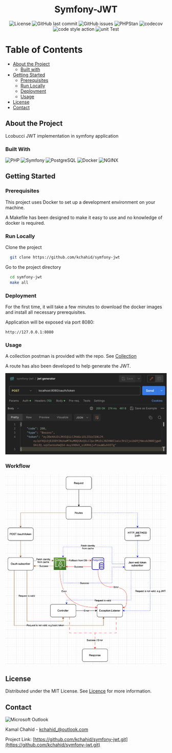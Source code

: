 <div align="center">
  <h1>Symfony-JWT</h1>
</div>

<!-- Badges -->
<div align="center">
  <img src="https://img.shields.io/badge/license-MIT-blue" alt="License" />
  <img src="https://img.shields.io/github/last-commit/kchahid/symfony-docker" alt="GitHub last commit" />
  <img src="https://img.shields.io/github/issues/kchahid/symfony-docker" alt="GitHub issues" />
  <img src="https://img.shields.io/badge/PHPStan-Level%207-brightgreen.svg?style=flat&logo=php" alt="PHPStan" />
  <img src="https://codecov.io/github/kchahid/symfony-jwt/branch/develop/graph/badge.svg?token=ACWUWG4BAF)" alt="codecov" />
  <img src="https://github.com/kchahid/symfony-jwt/actions/workflows/code-style.yml/badge.svg" alt="code style action" />
  <img src="https://github.com/kchahid/symfony-jwt/actions/workflows/unit-test.yml/badge.svg" alt="unit Test" />
</div>

<!-- Table of Contents -->
# Table of Contents
- [About the Project](#about-the-project)
    * [Built with](#built-with)
- [Getting Started](#getting-started)
    * [Prerequisites](#prerequisites)
    * [Run Locally](#run-locally)
    * [Deployment](#deployment)
    * [Usage](#usage)
- [License](#license)
- [Contact](#contact)

<!-- About the Project -->
## About the Project

Lcobucci JWT implementation in symfony application

<!-- TechStack -->
### Built With
![PHP](https://img.shields.io/static/v1?style=for-the-badge&message=8.2&color=777BB4&logo=PHP&logoColor=FFFFFF&label=PHP&labelColor=777BB4)
![Symfony](https://img.shields.io/static/v1?style=for-the-badge&message=6.3&color=000000&logo=Symfony&logoColor=FFFFFF&label=Symfony&labelColor=000000)
![PostgreSQL](https://img.shields.io/static/v1?style=for-the-badge&message=14&color=4169E1&logo=PostgreSQL&logoColor=FFFFFF&label=PostgreSQL&labelColor=4169E1)
![Docker](https://img.shields.io/static/v1?style=for-the-badge&message=Docker&color=2496ED&logo=Docker&logoColor=FFFFFF&label=&labelColor=2496ED)
![NGINX](https://img.shields.io/static/v1?style=for-the-badge&message=NGINX&color=009639&logo=NGINX&logoColor=FFFFFF&label=)

<!-- Getting Started -->
## Getting Started

<!-- Prerequisites -->
### Prerequisites

This project uses Docker to set up a development environment on your machine.

A Makefile has been designed to make it easy to use and no knowledge of docker is required.

<!-- Run Locally -->
### Run Locally

Clone the project

```bash
  git clone https://github.com/kchahid/symfony-jwt
```

Go to the project directory

```bash
  cd symfony-jwt
  make all
```

<!-- Deployment -->
### Deployment

For the first time, it will take a few minutes to download the docker images and install all necessary prerequisites.

Application will be exposed via port 8080:

```
http://127.0.0.1:8080
```

<!-- usage -->
### Usage

A collection postman is provided with the repo. See [Collection](https://github.com/kchahid/symfony-jwt/blob/master/doc/collection/symfony-jwt.postman_collection.json)

A route has also been developed to help generate the JWT.

![oauth token route](https://github.com/kchahid/symfony-jwt/blob/master/doc/screenshot/oauth_token.png)

<!-- workflow -->
### Workflow

![workflow](https://github.com/kchahid/symfony-jwt/blob/master/doc/screenshot/workflow.png)

<!-- License -->
## License

Distributed under the MIT License. See [Licence](https://github.com/kchahid/symfony-jwt/blob/master/LICENSE) for more information.

<!-- Contact -->
## Contact

![Microsoft Outlook](https://img.shields.io/static/v1?style=for-the-badge&message=Microsoft+Outlook&color=0078D4&logo=Microsoft+Outlook&logoColor=FFFFFF&label=)

Kamal Chahid - kchahid_@outlook.com

Project Link: [https://github.com/kchahid/symfony-jwt.git](https://github.com/kchahid/symfony-jwt.git)